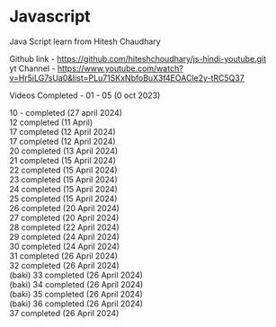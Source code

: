 # Javascript
Java Script learn from Hitesh Chaudhary  </br>

Github link - https://github.com/hiteshchoudhary/js-hindi-youtube.git
</br>
yt Channel - https://www.youtube.com/watch?v=Hr5iLG7sUa0&list=PLu71SKxNbfoBuX3f4EOACle2y-tRC5Q37

Videos Completed -
01 - 05 (0 oct 2023)

10 -  completed (27 april 2024)   <br/>
12 completed (11 April)             <br/>
17 completed (12 April 2024)  <br/>
17 completed (12 April 2024)  <br/>
20 completed (13 April 2024)  <br/>
21 completed (15 April 2024)  <br/>
22 completed (15 April 2024)  <br/>
23 completed (15 April 2024)  <br/>
24 completed (15 April 2024)  <br/>
25 completed (15 April 2024)  <br/>
26 completed (20 April 2024)  <br/>
27 completed (20 April 2024)  <br/>
28 completed (22 April 2024)  <br/>
29 completed (24 April 2024)  <br/>
30 completed (24 April 2024)  <br/>
31 completed (26 April 2024)  <br/>
32 completed (26 April 2024)  <br/>   (baki)
33 completed (26 April 2024)  <br/>   (baki)
34 completed (26 April 2024)  <br/>   (baki)
35 completed (26 April 2024)  <br/>   (baki)
36 completed (26 April 2024)  <br/>
37 completed (26 April 2024)  <br/>



